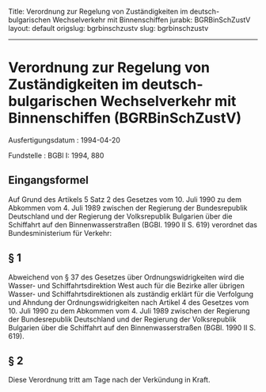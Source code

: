 Title: Verordnung zur Regelung von Zuständigkeiten im deutsch-bulgarischen Wechselverkehr
  mit Binnenschiffen
jurabk: BGRBinSchZustV
layout: default
origslug: bgrbinschzustv
slug: bgrbinschzustv

---

# Verordnung zur Regelung von Zuständigkeiten im deutsch-bulgarischen Wechselverkehr mit Binnenschiffen (BGRBinSchZustV)

Ausfertigungsdatum
:   1994-04-20

Fundstelle
:   BGBl I: 1994, 880



## Eingangsformel

Auf Grund des Artikels 5 Satz 2 des Gesetzes vom 10. Juli 1990 zu dem
Abkommen vom 4. Juli 1989 zwischen der Regierung der Bundesrepublik
Deutschland und der Regierung der Volksrepublik Bulgarien über die
Schiffahrt auf den Binnenwasserstraßen (BGBl. 1990 II S. 619)
verordnet das Bundesministerium für Verkehr:


## § 1

Abweichend von § 37 des Gesetzes über Ordnungswidrigkeiten wird die
Wasser- und Schiffahrtsdirektion West auch für die Bezirke aller
übrigen Wasser- und Schiffahrtsdirektionen als zuständig erklärt für
die Verfolgung und Ahndung der Ordnungswidrigkeiten nach Artikel 4 des
Gesetzes vom 10. Juli 1990 zu dem Abkommen vom 4. Juli 1989 zwischen
der Regierung der Bundesrepublik Deutschland und der Regierung der
Volksrepublik Bulgarien über die Schiffahrt auf den
Binnenwasserstraßen (BGBl. 1990 II S. 619).


## § 2

Diese Verordnung tritt am Tage nach der Verkündung in Kraft.

